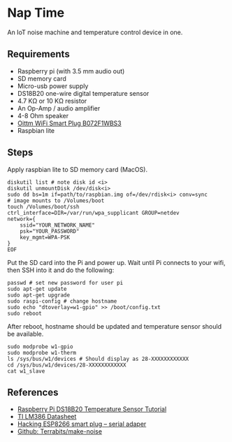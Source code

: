 # Nap Time

An IoT noise machine and temperature control device in one.

## Requirements

- Raspberry pi (with 3.5 mm audio out)
- SD memory card
- Micro-usb power supply
- DS18B20 one-wire digital temperature sensor
- 4.7 KΩ or 10 KΩ resistor
- An Op-Amp / audio amplifier
- 4-8 Ohm speaker
- [Oittm WiFi Smart Plug B072F1WBS3](https://www.oittm.com/Oittm-Wifi-Smart-Light-Plug-)
- Raspbian lite

## Steps

Apply raspbian lite to SD memory card (MacOS).

```shell
diskutil list # note disk id <i>
diskutil unmountDisk /dev/disk<i>
sudo dd bs=1m if=path/to/raspbian.img of=/dev/rdisk<i> conv=sync
# image mounts to /Volumes/boot
touch /Volumes/boot/ssh
ctrl_interface=DIR=/var/run/wpa_supplicant GROUP=netdev
network={
    ssid="YOUR_NETWORK_NAME"
    psk="YOUR_PASSWORD"
    key_mgmt=WPA-PSK
}
EOF
```

Put the SD card into the Pi and power up. Wait until Pi connects to your wifi, then SSH into it and do the following:

```shell
passwd # set new password for user pi
sudo apt-get update
sudo apt-get upgrade
sudo raspi-config # change hostname
sudo echo "dtoverlay=w1-gpio" >> /boot/config.txt
sudo reboot
```

After reboot, hostname should be updated and temperature sensor should be available.

```shell
sudo modprobe w1-gpio
sudo modprobe w1-therm
ls /sys/bus/w1/devices # Should display as 28-XXXXXXXXXXXX
cd /sys/bus/w1/devices/28-XXXXXXXXXXXX
cat w1_slave
```

## References

- [Raspberry Pi DS18B20 Temperature Sensor Tutorial](http://www.circuitbasics.com/raspberry-pi-ds18b20-temperature-sensor-tutorial/)
- [TI LM386 Datasheet](http://www.ti.com/lit/ds/symlink/lm386.pdf)
- [Hacking ESP8266 smart plug – serial adaper](https://notenoughtech.com/featured/esp8266-smart-plug/)
- [Github: Terrabits/make-noise](https://github.com/Terrabits/make-noise)
